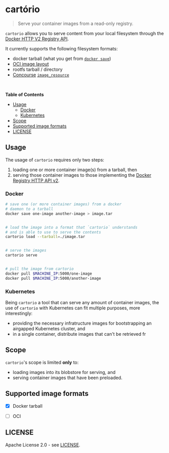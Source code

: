 # cartório

> Serve your container images from a read-only registry.

`cartorio` allows you to serve content from your local filesystem through the [Docker HTTP V2 Registry API](https://docs.docker.com/registry/spec/api/).

It currently supports the following filesystem formats:

- docker tarball (what you get from [`docker save`](https://docs.docker.com/engine/reference/commandline/save/))
- [OCI image layout](https://github.com/opencontainers/image-spec/blob/master/image-layout.md)
- rootfs tarball / directory
- [Concourse](https://concourse-ci.org/) [`image_resource`](https://concourse-ci.org/tasks.html#task-image-resource)

<br />

**Table of Contents**

<!-- START doctoc generated TOC please keep comment here to allow auto update -->
<!-- DON'T EDIT THIS SECTION, INSTEAD RE-RUN doctoc TO UPDATE -->


- [Usage](#usage)
  - [Docker](#docker)
  - [Kubernetes](#kubernetes)
- [Scope](#scope)
- [Supported image formats](#supported-image-formats)
- [LICENSE](#license)

<!-- END doctoc generated TOC please keep comment here to allow auto update -->


## Usage


The usage of `cartorio` requires only two steps:

1. loading one or more container image(s) from a tarball, then
2. serving those container images to those implementing the [Docker Registry HTTP API v2](https://docs.docker.com/registry/spec/api/).



### Docker

```sh
# save one (or more container images) from a docker 
# daemon to a tarball
docker save one-image another-image > image.tar


# load the image into a format that `cartorio` understands
# and is able to use to serve the contents
cartorio load --tarball=./image.tar


# serve the images
cartorio serve


# pull the image from cartorio
docker pull $MACHINE_IP:5000/one-image
docker pull $MACHINE_IP:5000/another-image
```


### Kubernetes

Being `cartorio` a tool that can serve any amount of container images, the use of `cartorio` with Kubernetes
can fit multiple purposes, more interestingly:

- providing the necessary infratructure images for bootstrapping an airgapped Kubernetes cluster, and
- in a single container, distribute images that can't be retrieved fr



## Scope

`cartorio`'s scope is limited **only** to:

- loading images into its blobstore for serving, and
- serving container images that have been preloaded.



## Supported image formats

- [x] Docker tarball
- [ ] OCI



## LICENSE

Apache License 2.0 - see [LICENSE](./LICENSE).


